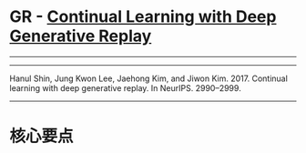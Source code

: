 # GR - [Continual Learning with Deep Generative Replay](https://proceedings.neurips.cc/paper/2017/hash/0efbe98067c6c73dba1250d2beaa81f9-Abstract.html)

----



----

Hanul Shin, Jung Kwon Lee, Jaehong Kim, and Jiwon Kim. 2017. Continual learning with deep generative replay. In NeurIPS. 2990–2999.

----

# 核心要点
